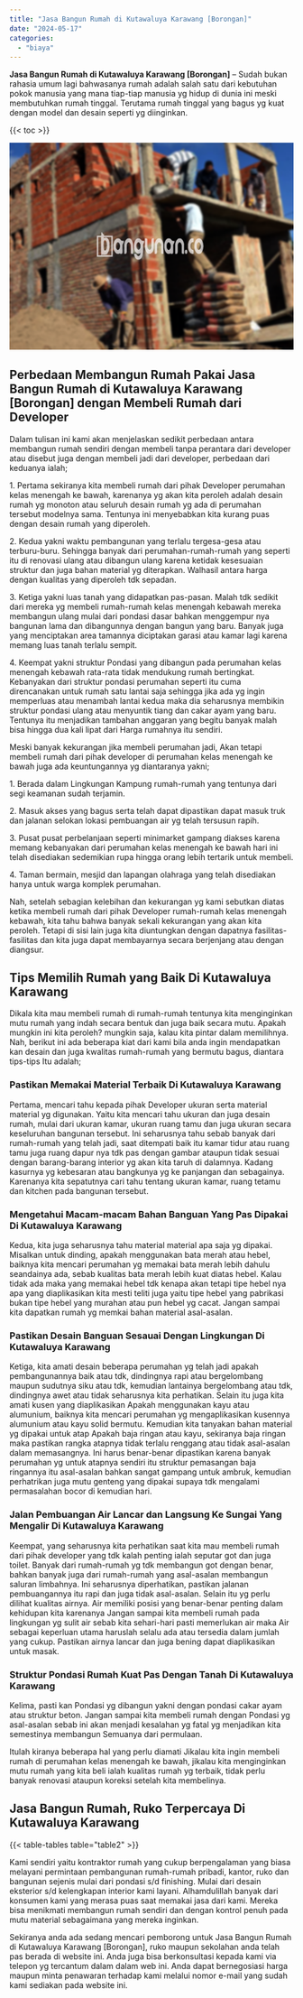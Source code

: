 ```yaml
---
title: "Jasa Bangun Rumah di Kutawaluya Karawang [Borongan]"
date: "2024-05-17"
categories: 
  - "biaya"
---
```


**Jasa Bangun Rumah di Kutawaluya Karawang \[Borongan\]** – Sudah bukan rahasia umum lagi bahwasanya rumah adalah salah satu dari kebutuhan pokok manusia yang mana tiap-tiap manusia yg hidup di dunia ini meski membutuhkan rumah tinggal. Terutama rumah tinggal yang bagus yg kuat dengan model dan desain seperti yg diinginkan.

{{< toc >}}

![Jasa Bangun Rumah di Kutawaluya Karawang [Borongan]](/images/borong-bangunan-09.png)

## Perbedaan Membangun Rumah Pakai Jasa Bangun Rumah di Kutawaluya Karawang \[Borongan\] dengan Membeli Rumah dari Developer

Dalam tulisan ini kami akan menjelaskan sedikit perbedaan antara membangun rumah sendiri dengan membeli tanpa perantara dari developer atau disebut juga dengan membeli jadi dari developer, perbedaan dari keduanya ialah;

1\. Pertama sekiranya kita membeli rumah dari pihak Developer perumahan kelas menengah ke bawah, karenanya yg akan kita peroleh adalah desain rumah yg monoton atau seluruh desain rumah yg ada di perumahan tersebut modelnya sama. Tentunya ini menyebabkan kita kurang puas dengan desain rumah yang diperoleh.

2\. Kedua yakni waktu pembangunan yang terlalu tergesa-gesa atau terburu-buru. Sehingga banyak dari perumahan-rumah-rumah yang seperti itu di renovasi ulang atau dibangun ulang karena ketidak kesesuaian struktur dan juga bahan material yg diterapkan. Walhasil antara harga dengan kualitas yang diperoleh tdk sepadan.

3\. Ketiga yakni luas tanah yang didapatkan pas-pasan. Malah tdk sedikit dari mereka yg membeli rumah-rumah kelas menengah kebawah mereka membangun ulang mulai dari pondasi dasar bahkan menggempur nya bangunan lama dan dibangunnya dengan bangun yang baru. Banyak juga yang menciptakan area tamannya diciptakan garasi atau kamar lagi karena memang luas tanah terlalu sempit.

4\. Keempat yakni struktur Pondasi yang dibangun pada perumahan kelas menengah kebawah rata-rata tidak mendukung rumah bertingkat. Kebanyakan dari struktur pondasi perumahan seperti itu cuma direncanakan untuk rumah satu lantai saja sehingga jika ada yg ingin memperluas atau menambah lantai kedua maka dia seharusnya membikin struktur pondasi ulang atau menyuntik tiang dan cakar ayam yang baru. Tentunya itu menjadikan tambahan anggaran yang begitu banyak malah bisa hingga dua kali lipat dari Harga rumahnya itu sendiri.

Meski banyak kekurangan jika membeli perumahan jadi, Akan tetapi membeli rumah dari pihak developer di perumahan kelas menengah ke bawah juga ada keuntungannya yg diantaranya yakni;

1\. Berada dalam Lingkungan Kampung rumah-rumah yang tentunya dari segi keamanan sudah terjamin.

2\. Masuk akses yang bagus serta telah dapat dipastikan dapat masuk truk dan jalanan selokan lokasi pembuangan air yg telah tersusun rapih.

3\. Pusat pusat perbelanjaan seperti minimarket gampang diakses karena memang kebanyakan dari perumahan kelas menengah ke bawah hari ini telah disediakan sedemikian rupa hingga orang lebih tertarik untuk membeli.

4\. Taman bermain, mesjid dan lapangan olahraga yang telah disediakan hanya untuk warga komplek perumahan.

Nah, setelah sebagian kelebihan dan kekurangan yg kami sebutkan diatas ketika membeli rumah dari pihak Developer rumah-rumah kelas menengah kebawah, kita tahu bahwa banyak sekali kekurangan yang akan kita peroleh. Tetapi di sisi lain juga kita diuntungkan dengan dapatnya fasilitas-fasilitas dan kita juga dapat membayarnya secara berjenjang atau dengan diangsur.

## Tips Memilih Rumah yang Baik Di Kutawaluya Karawang

Dikala kita mau membeli rumah di rumah-rumah tentunya kita menginginkan mutu rumah yang indah secara bentuk dan juga baik secara mutu. Apakah mungkin ini kita peroleh? mungkin saja, kalau kita pintar dalam memilihnya. Nah, berikut ini ada beberapa kiat dari kami bila anda ingin mendapatkan kan desain dan juga kwalitas rumah-rumah yang bermutu bagus, diantara tips-tips Itu adalah;

### Pastikan Memakai Material Terbaik Di Kutawaluya Karawang

Pertama, mencari tahu kepada pihak Developer ukuran serta material material yg digunakan. Yaitu kita mencari tahu ukuran dan juga desain rumah, mulai dari ukuran kamar, ukuran ruang tamu dan juga ukuran secara keseluruhan bangunan tersebut. Ini seharusnya tahu sebab banyak dari rumah-rumah yang telah jadi, saat ditempati baik itu kamar tidur atau ruang tamu juga ruang dapur nya tdk pas dengan gambar ataupun tidak sesuai dengan barang-barang interior yg akan kita taruh di dalamnya. Kadang kasurnya yg kebesaran atau bangkunya yg ke panjangan dan sebagainya. Karenanya kita sepatutnya cari tahu tentang ukuran kamar, ruang tetamu dan kitchen pada bangunan tersebut.

### Mengetahui Macam-macam Bahan Banguan Yang Pas Dipakai Di Kutawaluya Karawang

Kedua, kita juga seharusnya tahu material material apa saja yg dipakai. Misalkan untuk dinding, apakah menggunakan bata merah atau hebel, baiknya kita mencari perumahan yg memakai bata merah lebih dahulu seandainya ada, sebab kualitas bata merah lebih kuat diatas hebel. Kalau tidak ada maka yang memakai hebel tdk kenapa akan tetapi tipe hebel nya apa yang diaplikasikan kita mesti teliti juga yaitu tipe hebel yang pabrikasi bukan tipe hebel yang murahan atau pun hebel yg cacat. Jangan sampai kita dapatkan rumah yg memkai bahan material asal-asalan.

### Pastikan Desain Banguan Sesauai Dengan Lingkungan Di Kutawaluya Karawang

Ketiga, kita amati desain beberapa perumahan yg telah jadi apakah pembangunannya baik atau tdk, dindingnya rapi atau bergelombang maupun sudutnya siku atau tdk, kemudian lantainya bergelombang atau tdk, dindingnya awet atau tidak seharusnya kita perhatikan. Selain itu juga kita amati kusen yang diaplikasikan Apakah menggunakan kayu atau alumunium, baiknya kita mencari perumahan yg mengaplikasikan kusennya alumunium atau kayu solid bermutu. Kemudian kita tanyakan bahan material yg dipakai untuk atap Apakah baja ringan atau kayu, sekiranya baja ringan maka pastikan rangka atapnya tidak terlalu renggang atau tidak asal-asalan dalam memasangnya. Ini harus benar-benar dipastikan karena banyak perumahan yg untuk atapnya sendiri itu struktur pemasangan baja ringannya itu asal-asalan bahkan sangat gampang untuk ambruk, kemudian perhatrikan juga mutu genteng yang dipakai supaya tdk mengalami permasalahan bocor di kemudian hari.

### Jalan Pembuangan Air Lancar dan Langsung Ke Sungai Yang Mengalir Di Kutawaluya Karawang

Keempat, yang seharusnya kita perhatikan saat kita mau membeli rumah dari pihak developer yang tdk kalah penting ialah seputar got dan juga toilet. Banyak dari rumah-rumah yg tdk membangun got dengan benar, bahkan banyak juga dari rumah-rumah yang asal-asalan membangun saluran limbahnya. Ini seharusnya diperhatikan, pastikan jalanan pembuangannya itu rapi dan juga tidak asal-asalan. Selain itu yg perlu dilihat kualitas airnya. Air memiliki posisi yang benar-benar penting dalam kehidupan kita karenanya Jangan sampai kita membeli rumah pada lingkungan yg sulit air sebab kita sehari-hari pasti memerlukan air maka Air sebagai keperluan utama haruslah selalu ada atau tersedia dalam jumlah yang cukup. Pastikan airnya lancar dan juga bening dapat diaplikasikan untuk masak.

### Struktur Pondasi Rumah Kuat Pas Dengan Tanah Di Kutawaluya Karawang

Kelima, pasti kan Pondasi yg dibangun yakni dengan pondasi cakar ayam atau struktur beton. Jangan sampai kita membeli rumah dengan Pondasi yg asal-asalan sebab ini akan menjadi kesalahan yg fatal yg menjadikan kita semestinya membangun Semuanya dari permulaan.

Itulah kiranya beberapa hal yang perlu diamati Jikalau kita ingin membeli rumah di perumahan kelas menengah ke bawah, jikalau kita menginginkan mutu rumah yang kita beli ialah kualitas rumah yg terbaik, tidak perlu banyak renovasi ataupun koreksi setelah kita membelinya.

## Jasa Bangun Rumah, Ruko Terpercaya Di Kutawaluya Karawang

{{< table-tables table="table2" >}}

Kami sendiri yaitu kontraktor rumah yang cukup berpengalaman yang biasa melayani permintaan pembangunan rumah-rumah pribadi, kantor, ruko dan bangunan sejenis mulai dari pondasi s/d finishing. Mulai dari desain eksterior s/d kelengkapan interior kami layani. Alhamdulillah banyak dari konsumen kami yang merasa puas saat memakai jasa dari kami. Mereka bisa menikmati membangun rumah sendiri dan dengan kontrol penuh pada mutu material sebagaimana yang mereka inginkan.

Sekiranya anda ada sedang mencari pemborong untuk Jasa Bangun Rumah di Kutawaluya Karawang \[Borongan\], ruko maupun sekolahan anda telah pas berada di website ini. Anda juga bisa berkonsultasi kepada kami via telepon yg tercantum dalam dalam web ini. Anda dapat bernegosiasi harga maupun minta penawaran terhadap kami melalui nomor e-mail yang sudah kami sediakan pada website ini.
